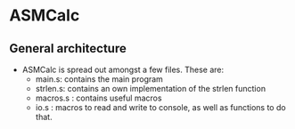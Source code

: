 # ASMCalc

## General architecture
* ASMCalc is spread out amongst a few files. These are: 
    * main.s: contains the main program
    * strlen.s: contains an own implementation of the strlen function
    * macros.s : contains useful macros
    * io.s    : macros to read and write to console, as well as functions to do that.